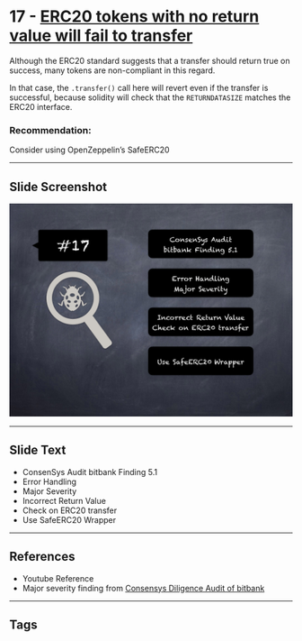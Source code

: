 
# 17 - [ERC20 tokens with no return value will fail to transfer](./ERC20%20tokens%20with%20no%20return%20value%20will%20fail%20to%20transfer.md)

Although the ERC20 standard suggests that a transfer should return true on success, many tokens are non-compliant in this regard. 

In that case, the `.transfer()` call here will revert even if the transfer is successful, because solidity will check that the `RETURNDATASIZE` matches the ERC20 interface.
### Recommendation:
Consider using OpenZeppelin’s SafeERC20
___
## Slide Screenshot
![017.png](../../images/7.%20Audit%20Findings%20101/017.png)
___
## Slide Text
- ConsenSys Audit bitbank Finding 5.1
- Error Handling
- Major Severity
- Incorrect Return Value
- Check on ERC20 transfer
- Use SafeERC20 Wrapper
___
## References
- Youtube Reference
- Major severity finding from [Consensys Diligence Audit of bitbank](https://consensys.net/diligence/audits/2020/11/bitbank/#erc20-tokens-with-no-return-value-will-fail-to-transfer)
___
## Tags
